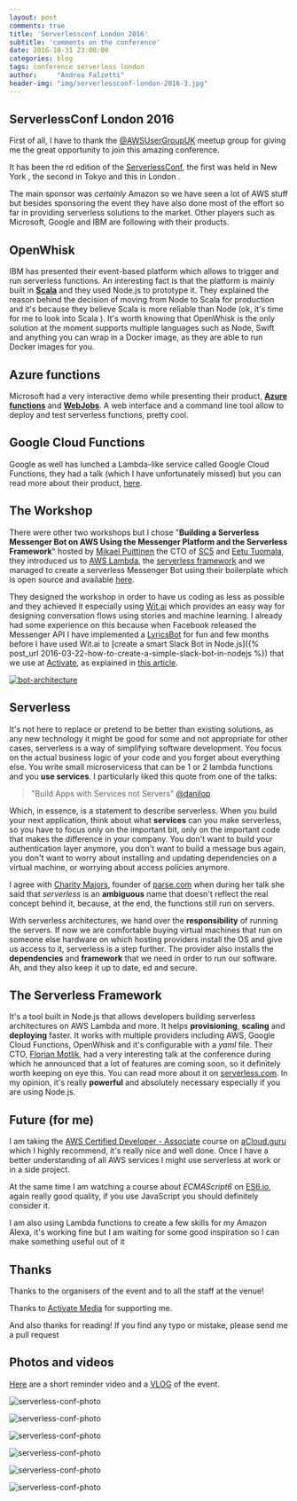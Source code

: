 ```yaml
---
layout: post
comments: true
title: 'Serverlessconf London 2016'
subtitle: 'comments on the conference'
date: 2016-10-31 23:00:00
categories: blog
tags: conference serverless london
author:     "Andrea Falzetti"
header-img: "img/serverlessconf-london-2016-3.jpg"
---
```


## ServerlessConf London 2016 <i class="em em-zap"></i>
First of all, I have to thank the [@AWSUserGroupUK](http://awsuguk.org) meetup group for giving me the great opportunity to join this amazing conference.

It has been the <i class="em em-three"></i>rd edition of the [ServerlessConf](http://serverlessconf.io), the first was held in New York <i class="em em-us"></i>, the second in Tokyo <i class="em em-jp"></i> and this in London <i class="em em-uk"></i>.

The main sponsor was _certainly_ Amazon so we have seen a lot of AWS stuff but besides sponsoring the event they have also done most of the effort so far in providing serverless solutions to the market. Other players such as Microsoft, Google and IBM are following with their products.

## OpenWhisk
IBM has presented their <i class="em em-cloud"></i> event-based platform which allows to trigger and run serverless functions. An interesting fact is that the platform is mainly built in [**Scala**](http://www.scala-lang.org/) and they used Node.js to prototype it. They explained the reason behind the decision of moving from Node to Scala for production and it's because they believe Scala is more reliable than Node (ok, it's time for me to look into Scala <i class="em em-grimacing"></i>). It's worth knowing that OpenWhisk is the only solution at the moment supports multiple languages such as Node, Swift and anything you can wrap in a Docker image, as they are able to run Docker images for you.

## Azure functions
Microsoft had a very interactive demo while presenting their product, [**Azure functions**](https://azure.microsoft.com/en-gb/services/functions/) and [**WebJobs**](https://azure.microsoft.com/en-gb/documentation/articles/web-sites-create-web-jobs/). A web interface and a command line tool allow to deploy and test serverless functions, pretty cool.

## Google Cloud Functions
Google as well has lunched a Lambda-like service called Google Cloud Functions, they had a talk (which I have unfortunately missed) but you can read more about their product, [here](https://cloud.google.com/functions/).

## The Workshop
There were other two workshops but I chose "**Building a Serverless Messenger Bot on AWS Using the Messenger Platform and the Serverless Framework**" hosted by [Mikael Puittinen](https://twitter.com/mpuittinen) the CTO of [SC5](http://sc5.io) and [Eetu Tuomala](https://twitter.com/hopeatussi), they introduced us to [AWS Lambda](http://docs.aws.amazon.com/lambda/latest/dg/welcome.html), the [serverless framework](https://serverless.com/) and we managed to create a serverless Messenger Bot using their boilerplate which is open source and available [here](https://github.com/SC5/serverless-messenger-boilerplate).

They designed the workshop in order to have us coding as less as possible and they achieved it especially using [Wit.ai](http://wit.ai) which provides an easy way for designing conversation flows using stories and machine learning. I already had some experience on this because when Facebook released the Messenger API I have implemented a [LyricsBot](https://github.com/andreafalzetti/FB-LyricsBot) for fun and few months before I have used Wit.ai to [create a smart Slack Bot in Node.js]({% post_url 2016-03-22-how-to-create-a-simple-slack-bot-in-nodejs %})
 that we use at [Activate](http://activate.co.uk), as explained in [this article](https://medium.com/@activatemedia/the-activate-bot-story-cecfc4764292).

[![bot-architecture](/img/serverless-messenger-bot.png)](https://github.com/SC5/serverless-messenger-boilerplate)

## Serverless <i class="em em-zap"></i>
It's not here to replace or pretend to be better than existing solutions, as any new technology it might be good for some and not appropriate for other cases, serverless is a way of simplifying software development. You focus on the actual business logic of your code and you forget about everything else. You write small microservicess that can be 1 or 2 lambda functions and you **use services**. I particularly liked this quote from one of the talks:

> "Build Apps with Services not Servers" [@danilop](https://twitter.com/danilop)

Which, in essence, is a statement to describe serverless. When you build your next application, think about what **services** can you make serverless, so you have to focus only on the important bit, only on the important code that makes the difference in your company. You don't want to build your authentication layer anymore, you don't want to build a message bus again, you don't want to worry about installing and updating dependencies on a virtual machine, or worrying about access policies anymore.

I agree with [Charity Majors](https://twitter.com/mipsytipsy?ref_src=twsrc%5Egoogle%7Ctwcamp%5Eserp%7Ctwgr%5Eauthor), founder of [parse.com](http://parse.com) when during her talk she said that *serverless* is an **ambiguous** name that doesn't reflect the real concept behind it, because, at the end, the functions still run on servers.

With serverless architectures, we hand over the **responsibility** of running the servers. If now we are comfortable buying virtual machines that run on someone else hardware on which hosting providers install the OS and give us access to it, serverless is a step further. The provider also installs the **dependencies** and **framework** that we need in order to run our software. Ah, and they also keep it up to date, ed and secure. <i class="em em-scream_cat"></i>

## The Serverless Framework
It's a tool built in Node.js that allows developers building serverless architectures on AWS Lambda and more. It helps **provisioning**, **scaling** and **deploying** faster. It works with multiple providers including AWS, Google Cloud Functions, OpenWhisk and it's configurable with a *yaml* file. Their CTO, [Florian Motlik](https://twitter.com/flomotlik), had a very interesting talk at the conference during which he announced that a lot of features are coming soon, so it definitely worth keeping on eye this. You can read more about it on [serverless.com](https://serverless.com/). In my opinion, it's really **powerful** and absolutely necessary especially if you are using Node.js.

## Future (for me) <i class="em em-loudspeaker"></i>
I am taking the [AWS Certified Developer - Associate](https://aws.amazon.com/certification/certified-developer-associate/) course on [aCloud.guru](https://acloud.guru/courses) which I highly recommend, it's really nice and well done. Once I have a better understanding of all AWS services I might use serverless at work or in a side project.

At the same time I am watching a course about *ECMAScript6* on [ES6.io](https://ES6.io/friend/AFALZETTI	), again really good quality, if you use JavaScript you should definitely consider it.

I am also using Lambda functions to create a few skills for my Amazon Alexa, it's working fine but I am waiting for some good inspiration so I can make something useful out of it <i class="em em-grinning"></i>


## Thanks <i class="em em-end"></i>
Thanks to the organisers of the event and to all the staff at the venue!

Thanks to [Activate Media](http://activate.co.uk) for supporting me.

And also thanks for reading! If you find any typo or mistake, please send me a pull request <i class="em em-blush"></i>

## Photos and videos
[Here](https://www.youtube.com/watch?v=wJqBn9axSe4) are a short reminder video and a [VLOG](https://www.youtube.com/watch?v=dCuVBV0lPYY) of the event.

![serverless-conf-photo](/img/serverlessconf-london-2016/serverlessconf-london-2016-6.jpg)

![serverless-conf-photo](/img/serverlessconf-london-2016/serverlessconf-london-2016-7.jpg)

![serverless-conf-photo](/img/serverlessconf-london-2016/serverlessconf-london-2016-12.jpg)

![serverless-conf-photo](/img/serverlessconf-london-2016/serverlessconf-london-2016-13.jpg)

![serverless-conf-photo](/img/serverlessconf-london-2016/serverlessconf-london-2016-14.jpg)

![serverless-conf-photo](/img/serverlessconf-london-2016/serverlessconf-london-2016-15.jpg)

